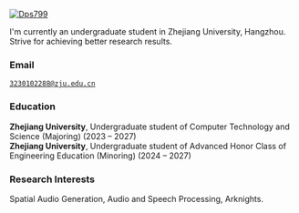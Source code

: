 [![Dps799](https://img.shields.io/badge/Dps799-github-blue?logo=github)](https://github.com/Dps799)

I'm currently an undergraduate student in Zhejiang University, Hangzhou. Strive for achieving better research results.

### **Email** 
<code>3230102288@zju.edu.cn</code>  

### **Education** 
**Zhejiang University**, Undergraduate student of Computer Technology and Science (Majoring) (2023 – 2027)   
**Zhejiang University**, Undergraduate student of Advanced Honor Class of Engineering Education (Minoring) (2024 – 2027)

### **Research Interests**  
Spatial Audio Generation, Audio and Speech Processing, Arknights.